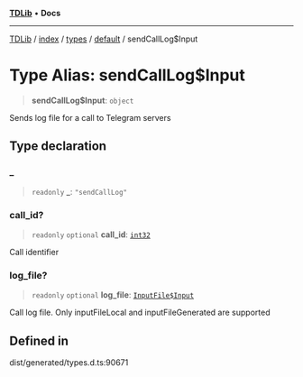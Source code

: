[**TDLib**](../../../../../../README.md) • **Docs**

***

[TDLib](../../../../../../modules.md) / [index](../../../../../README.md) / [types](../../../README.md) / [default](../README.md) / sendCallLog$Input

# Type Alias: sendCallLog$Input

> **sendCallLog$Input**: `object`

Sends log file for a call to Telegram servers

## Type declaration

### \_

> `readonly` **\_**: `"sendCallLog"`

### call\_id?

> `readonly` `optional` **call\_id**: [`int32`](int32-1.md)

Call identifier

### log\_file?

> `readonly` `optional` **log\_file**: [`InputFile$Input`](InputFile$Input.md)

Call log file. Only inputFileLocal and inputFileGenerated are supported

## Defined in

dist/generated/types.d.ts:90671

